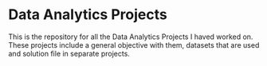 # Data Analytics Projects
This is the repository for all the Data Analytics Projects I haved worked on.
These projects include a general objective with them, datasets that are used and solution file in separate projects.
